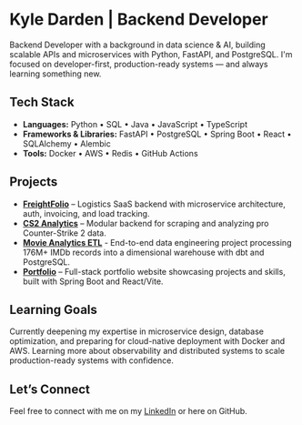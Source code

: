 # Kyle Darden | Backend Developer

Backend Developer with a background in data science & AI, building scalable APIs and microservices with Python, FastAPI, and PostgreSQL. I'm focused on developer-first, production-ready systems — and always learning something new.

##  Tech Stack
* **Languages:** Python • SQL • Java • JavaScript • TypeScript
* **Frameworks & Libraries:** FastAPI • PostgreSQL • Spring Boot • React • SQLAlchemy • Alembic   
* **Tools:**  Docker • AWS • Redis • GitHub Actions
##  Projects
- **[FreightFolio](https://github.com/dardenkyle/freightfolio-overview)** – Logistics SaaS backend with microservice architecture, auth, invoicing, and load tracking.
- **[CS2 Analytics](https://github.com/dardenkyle/CS2-Analytics)** – Modular backend for scraping and analyzing pro Counter-Strike 2 data.
- **[Movie Analytics ETL](https://github.com/dardenkyle/movie-analytics-etl)** - End-to-end data engineering project processing 176M+ IMDb records into a dimensional warehouse with dbt and PostgreSQL.
- **[Portfolio](https://github.com/dardenkyle/portfolio-site)** – Full-stack portfolio website showcasing projects and skills, built with Spring Boot and React/Vite.

##  Learning Goals
Currently deepening my expertise in microservice design, database optimization, and preparing for cloud-native deployment with Docker and AWS. Learning more about observability and distributed systems to scale production-ready systems with confidence.

##  Let’s Connect
Feel free to connect with me on my [LinkedIn](https://linkedin.com/in/darden-kyle) or here on GitHub.
